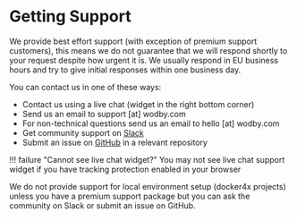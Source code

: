 # Getting Support

We provide best effort support (with exception of premium support customers), this means we do not guarantee that we will respond shortly to your request despite how urgent it is. We usually respond in EU business hours and try to give initial responses within one business day.  

You can contact us in one of these ways:

* Contact us using a live chat (widget in the right bottom corner) 
* Send us an email to support [at] wodby.com
* For non-technical questions send us an email to hello [at] wodby.com
* Get community support on [Slack](https://slack.wodby.com/)
* Submit an issue on [GitHub](https://github.com/wodby) in a relevant repository

!!! failure "Cannot see live chat widget?"
    You may not see live chat support widget if you have tracking protection enabled in your browser 

We do not provide support for local environment setup (docker4x projects) unless you have a premium support package but you can ask the community on Slack or submit an issue on GitHub.
 